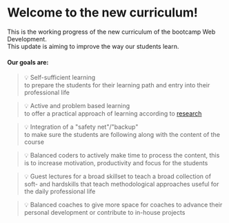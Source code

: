 # Welcome to the new curriculum!
This is the working progress of the new curriculum of the bootcamp Web Development. <br>
This update is aiming to improve the way our students learn. <br>
#### Our goals are:


> 💡 Self-sufficient learning <br>
> to prepare the students for their learning path and entry into their professional life

> 💡 Active and problem based learning <br>
> to offer a practical approach of learning according to [research](https://teaching.cornell.edu/teaching-resources/engaging-students/problem-based-learning)

> 💡 Integration of a "safety net"/"backup" <br>
> to make sure the students are following along with the content of the course 

> 💡 Balanced coders 
> to actively make time to process the content, this is to increase motivation, productivity and focus for the students

> 💡 Guest lectures for a broad skillset
> to teach a broad collection of soft- and hardskills that teach methodological approaches useful for the daily professional life

> 💡 Balanced coaches
> to give more space for coaches to advance their personal development or contribute to in-house projects
